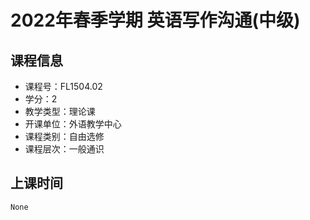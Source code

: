 # 2022年春季学期 英语写作沟通(中级) 






## 课程信息

- 课程号：FL1504.02
- 学分：2
- 教学类型：理论课
- 开课单位：外语教学中心
- 课程类别：自由选修
- 课程层次：一般通识

## 上课时间

```
None
```

